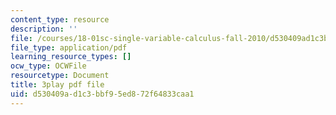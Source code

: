```yaml
---
content_type: resource
description: ''
file: /courses/18-01sc-single-variable-calculus-fall-2010/d530409ad1c3bbf95ed872f64833caa1_zsKdRjP91Fs.pdf
file_type: application/pdf
learning_resource_types: []
ocw_type: OCWFile
resourcetype: Document
title: 3play pdf file
uid: d530409a-d1c3-bbf9-5ed8-72f64833caa1
---
```

